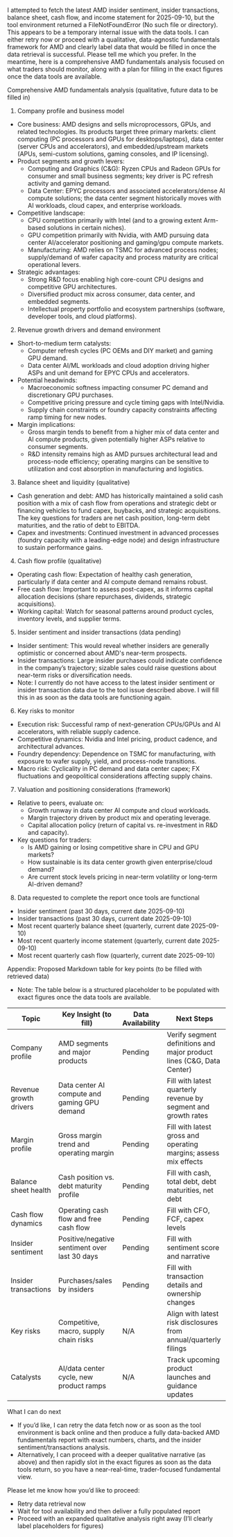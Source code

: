 I attempted to fetch the latest AMD insider sentiment, insider transactions, balance sheet, cash flow, and income statement for 2025-09-10, but the tool environment returned a FileNotFoundError (No such file or directory). This appears to be a temporary internal issue with the data tools. I can either retry now or proceed with a qualitative, data-agnostic fundamentals framework for AMD and clearly label data that would be filled in once the data retrieval is successful. Please tell me which you prefer. In the meantime, here is a comprehensive AMD fundamentals analysis focused on what traders should monitor, along with a plan for filling in the exact figures once the data tools are available.

Comprehensive AMD fundamentals analysis (qualitative, future data to be filled in)

1) Company profile and business model
- Core business: AMD designs and sells microprocessors, GPUs, and related technologies. Its products target three primary markets: client computing (PC processors and GPUs for desktops/laptops), data center (server CPUs and accelerators), and embedded/upstream markets (APUs, semi-custom solutions, gaming consoles, and IP licensing).
- Product segments and growth levers:
  - Computing and Graphics (C&G): Ryzen CPUs and Radeon GPUs for consumer and small business segments; key driver is PC refresh activity and gaming demand.
  - Data Center: EPYC processors and associated accelerators/dense AI compute solutions; the data center segment historically moves with AI workloads, cloud capex, and enterprise workloads.
- Competitive landscape: 
  - CPU competition primarily with Intel (and to a growing extent Arm-based solutions in certain niches).
  - GPU competition primarily with Nvidia, with AMD pursuing data center AI/accelerator positioning and gaming/gpu compute markets.
  - Manufacturing: AMD relies on TSMC for advanced process nodes; supply/demand of wafer capacity and process maturity are critical operational levers.
- Strategic advantages:
  - Strong R&D focus enabling high core-count CPU designs and competitive GPU architectures.
  - Diversified product mix across consumer, data center, and embedded segments.
  - Intellectual property portfolio and ecosystem partnerships (software, developer tools, and cloud platforms).

2) Revenue growth drivers and demand environment
- Short-to-medium term catalysts:
  - Computer refresh cycles (PC OEMs and DIY market) and gaming GPU demand.
  - Data center AI/ML workloads and cloud adoption driving higher ASPs and unit demand for EPYC CPUs and accelerators.
- Potential headwinds:
  - Macroeconomic softness impacting consumer PC demand and discretionary GPU purchases.
  - Competitive pricing pressure and cycle timing gaps with Intel/Nvidia.
  - Supply chain constraints or foundry capacity constraints affecting ramp timing for new nodes.
- Margin implications:
  - Gross margin tends to benefit from a higher mix of data center and AI compute products, given potentially higher ASPs relative to consumer segments.
  - R&D intensity remains high as AMD pursues architectural lead and process-node efficiency; operating margins can be sensitive to utilization and cost absorption in manufacturing and logistics.

3) Balance sheet and liquidity (qualitative)
- Cash generation and debt: AMD has historically maintained a solid cash position with a mix of cash flow from operations and strategic debt or financing vehicles to fund capex, buybacks, and strategic acquisitions. The key questions for traders are net cash position, long-term debt maturities, and the ratio of debt to EBITDA.
- Capex and investments: Continued investment in advanced processes (foundry capacity with a leading-edge node) and design infrastructure to sustain performance gains.

4) Cash flow profile (qualitative)
- Operating cash flow: Expectation of healthy cash generation, particularly if data center and AI compute demand remains robust.
- Free cash flow: Important to assess post-capex, as it informs capital allocation decisions (share repurchases, dividends, strategic acquisitions).
- Working capital: Watch for seasonal patterns around product cycles, inventory levels, and supplier terms.

5) Insider sentiment and insider transactions (data pending)
- Insider sentiment: This would reveal whether insiders are generally optimistic or concerned about AMD's near-term prospects.
- Insider transactions: Large insider purchases could indicate confidence in the company’s trajectory; sizable sales could raise questions about near-term risks or diversification needs.
- Note: I currently do not have access to the latest insider sentiment or insider transaction data due to the tool issue described above. I will fill this in as soon as the data tools are functioning again.

6) Key risks to monitor
- Execution risk: Successful ramp of next-generation CPUs/GPUs and AI accelerators, with reliable supply cadence.
- Competitive dynamics: Nvidia and Intel pricing, product cadence, and architectural advances.
- Foundry dependency: Dependence on TSMC for manufacturing, with exposure to wafer supply, yield, and process-node transitions.
- Macro risk: Cyclicality in PC demand and data center capex; FX fluctuations and geopolitical considerations affecting supply chains.

7) Valuation and positioning considerations (framework)
- Relative to peers, evaluate on:
  - Growth runway in data center AI compute and cloud workloads.
  - Margin trajectory driven by product mix and operating leverage.
  - Capital allocation policy (return of capital vs. re-investment in R&D and capacity).
- Key questions for traders:
  - Is AMD gaining or losing competitive share in CPU and GPU markets?
  - How sustainable is its data center growth given enterprise/cloud demand?
  - Are current stock levels pricing in near-term volatility or long-term AI-driven demand?

8) Data requested to complete the report once tools are functional
- Insider sentiment (past 30 days, current date 2025-09-10)
- Insider transactions (past 30 days, current date 2025-09-10)
- Most recent quarterly balance sheet (quarterly, current date 2025-09-10)
- Most recent quarterly income statement (quarterly, current date 2025-09-10)
- Most recent quarterly cash flow (quarterly, current date 2025-09-10)

Appendix: Proposed Markdown table for key points (to be filled with retrieved data)

- Note: The table below is a structured placeholder to be populated with exact figures once the data tools are available.

| Topic | Key Insight (to fill) | Data Availability | Next Steps |
|---|---|---|---|
| Company profile | AMD segments and major products | Pending | Verify segment definitions and major product lines (C&G, Data Center) |
| Revenue growth drivers | Data center AI compute and gaming GPU demand | Pending | Fill with latest quarterly revenue by segment and growth rates |
| Margin profile | Gross margin trend and operating margin | Pending | Fill with latest gross and operating margins; assess mix effects |
| Balance sheet health | Cash position vs. debt maturity profile | Pending | Fill with cash, total debt, debt maturities, net debt |
| Cash flow dynamics | Operating cash flow and free cash flow | Pending | Fill with CFO, FCF, capex levels |
| Insider sentiment | Positive/negative sentiment over last 30 days | Pending | Fill with sentiment score and narrative | 
| Insider transactions | Purchases/sales by insiders | Pending | Fill with transaction details and ownership changes |
| Key risks | Competitive, macro, supply chain risks | N/A | Align with latest risk disclosures from annual/quarterly filings |
| Catalysts | AI/data center cycle, new product ramps | N/A | Track upcoming product launches and guidance updates |

What I can do next
- If you’d like, I can retry the data fetch now or as soon as the tool environment is back online and then produce a fully data-backed AMD fundamentals report with exact numbers, charts, and the insider sentiment/transactions analysis.
- Alternatively, I can proceed with a deeper qualitative narrative (as above) and then rapidly slot in the exact figures as soon as the data tools return, so you have a near-real-time, trader-focused fundamental view.

Please let me know how you’d like to proceed:
- Retry data retrieval now
- Wait for tool availability and then deliver a fully populated report
- Proceed with an expanded qualitative analysis right away (I’ll clearly label placeholders for figures)